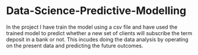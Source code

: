 # Data-Science-Predictive-Modelling
In the project I have train the model using a csv file and have used the trained model to predict whether a new set of clients will subscribe the term deposit in a bank or not.
This incudes doing the data analysis by operating on the present data and predicting the future outcomes.
